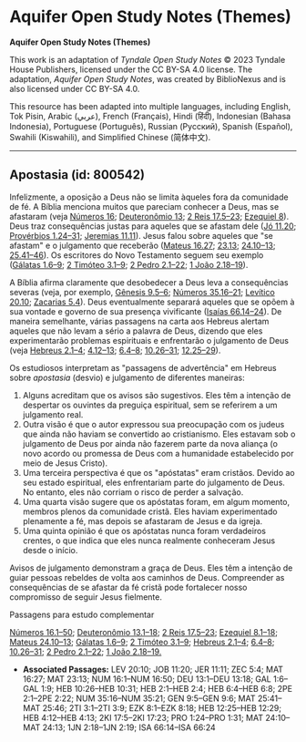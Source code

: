 # Aquifer Open Study Notes (Themes)

**Aquifer Open Study Notes (Themes)**

This work is an adaptation of *Tyndale Open Study Notes* © 2023 Tyndale House Publishers, licensed under the CC BY\-SA 4\.0 license. The adaptation, *Aquifer Open Study Notes*, was created by BiblioNexus and is also licensed under CC BY\-SA 4\.0\.

This resource has been adapted into multiple languages, including English, Tok Pisin, Arabic (عربي), French (Français), Hindi (हिंदी), Indonesian (Bahasa Indonesia), Portuguese (Português), Russian (Русский), Spanish (Español), Swahili (Kiswahili), and Simplified Chinese (简体中文).



--------------------------------

## Apostasia (id: 800542)

Infelizmente, a oposição a Deus não se limita àqueles fora da comunidade de fé. A Bíblia menciona muitos que pareciam conhecer a Deus, mas se afastaram (veja [Números 16](https://ref.ly/Num16:1-Num16:50); [Deuteronômio 13](https://ref.ly/Deut13:1-Deut13:18); [2 Reis 17\.5–23](https://ref.ly/2Kgs17:5-2Kgs17:23); [Ezequiel 8](https://ref.ly/Ezek8:1-Ezek8:18)). Deus traz consequências justas para aqueles que se afastam dele ([Jó 11\.20](https://ref.ly/Job11:20); [Provérbios 1\.24–31](https://ref.ly/Prov1:24-Prov1:31); [Jeremias 11\.11](https://ref.ly/Jer11:11)). Jesus falou sobre aqueles que "se afastam" e o julgamento que receberão ([Mateus 16\.27](https://ref.ly/Matt16:27); [23\.13](https://ref.ly/Matt23:13); [24\.10–13](https://ref.ly/Matt24:10-Matt24:13); [25\.41–46](https://ref.ly/Matt25:41-Matt25:46)). Os escritores do Novo Testamento seguem seu exemplo ([Gálatas 1\.6–9](https://ref.ly/Gal1:6-Gal1:9); [2 Timóteo 3\.1–9](https://ref.ly/2Tim3:1-2Tim3:9); [2 Pedro 2\.1–22](https://ref.ly/2Pet2:1-2Pet2:22); [1 João 2\.18–19](https://ref.ly/1John2:18-1John2:19)).

A Bíblia afirma claramente que desobedecer a Deus leva a consequências severas (veja, por exemplo, [Gênesis 9\.5–6](https://ref.ly/Gen9:5-Gen9:6); [Números 35\.16–21](https://ref.ly/Num35:16-Num35:21); [Levítico 20\.10](https://ref.ly/Lev20:10); [Zacarias 5\.4](https://ref.ly/Zech5:4)). Deus eventualmente separará aqueles que se opõem à sua vontade e governo de sua presença vivificante ([Isaías 66\.14–24](https://ref.ly/Isa66:14-Isa66:24)). De maneira semelhante, várias passagens na carta aos Hebreus alertam aqueles que não levam a sério a palavra de Deus, dizendo que eles experimentarão problemas espirituais e enfrentarão o julgamento de Deus (veja [Hebreus 2\.1–4](https://ref.ly/Heb2:1-Heb2:4); [4\.12–13](https://ref.ly/Heb4:12-Heb4:13); [6\.4–8](https://ref.ly/Heb6:4-Heb6:8); [10\.26–31](https://ref.ly/Heb10:26-Heb10:31); [12\.25–29](https://ref.ly/Heb12:25-Heb12:29)).

Os estudiosos interpretam as "passagens de advertência" em Hebreus sobre *apostasia* (desvio) e julgamento de diferentes maneiras:

1. Alguns acreditam que os avisos são sugestivos. Eles têm a intenção de despertar os ouvintes da preguiça espiritual, sem se referirem a um julgamento real.
2. Outra visão é que o autor expressou sua preocupação com os judeus que ainda não haviam se convertido ao cristianismo. Eles estavam sob o julgamento de Deus por ainda não fazerem parte da nova aliança (o novo acordo ou promessa de Deus com a humanidade estabelecido por meio de Jesus Cristo).
3. Uma terceira perspectiva é que os "apóstatas" eram cristãos. Devido ao seu estado espiritual, eles enfrentariam parte do julgamento de Deus. No entanto, eles não corriam o risco de perder a salvação.
4. Uma quarta visão sugere que os apóstatas foram, em algum momento, membros plenos da comunidade cristã. Eles haviam experimentado plenamente a fé, mas depois se afastaram de Jesus e da igreja.
5. Uma quinta opinião é que os apóstatas nunca foram verdadeiros crentes, o que indica que eles nunca realmente conheceram Jesus desde o início.

Avisos de julgamento demonstram a graça de Deus. Eles têm a intenção de guiar pessoas rebeldes de volta aos caminhos de Deus. Compreender as consequências de se afastar da fé cristã pode fortalecer nosso compromisso de seguir Jesus fielmente.

Passagens para estudo complementar

[Números 16\.1–50](https://ref.ly/Num16:1-Num16:50); [Deuteronômio 13\.1–18](https://ref.ly/Deut13:1-Deut13:18); [2 Reis 17\.5–23](https://ref.ly/2Kgs17:5-2Kgs17:23); [Ezequiel 8\.1–18](https://ref.ly/Ezek8:1-Ezek8:18); [Mateus 24\.10–13](https://ref.ly/Matt24:10-Matt24:13); [Gálatas 1\.6–9](https://ref.ly/Gal1:6-Gal1:9); [2 Timóteo 3\.1–9](https://ref.ly/2Tim3:1-2Tim3:9); [Hebreus 2\.1–4](https://ref.ly/Heb2:1-Heb2:4); [6\.4–8](https://ref.ly/Heb6:4-Heb6:8); [10\.26–31](https://ref.ly/Heb10:26-Heb10:31); [2 Pedro 2\.1–22](https://ref.ly/2Pet2:1-2Pet2:22); [1 João 2\.18–19\.](https://ref.ly/1John2:18-1John2:19)

* **Associated Passages:** LEV 20:10; JOB 11:20; JER 11:11; ZEC 5:4; MAT 16:27; MAT 23:13; NUM 16:1–NUM 16:50; DEU 13:1–DEU 13:18; GAL 1:6–GAL 1:9; HEB 10:26–HEB 10:31; HEB 2:1–HEB 2:4; HEB 6:4–HEB 6:8; 2PE 2:1–2PE 2:22; NUM 35:16–NUM 35:21; GEN 9:5–GEN 9:6; MAT 25:41–MAT 25:46; 2TI 3:1–2TI 3:9; EZK 8:1–EZK 8:18; HEB 12:25–HEB 12:29; HEB 4:12–HEB 4:13; 2KI 17:5–2KI 17:23; PRO 1:24–PRO 1:31; MAT 24:10–MAT 24:13; 1JN 2:18–1JN 2:19; ISA 66:14–ISA 66:24

